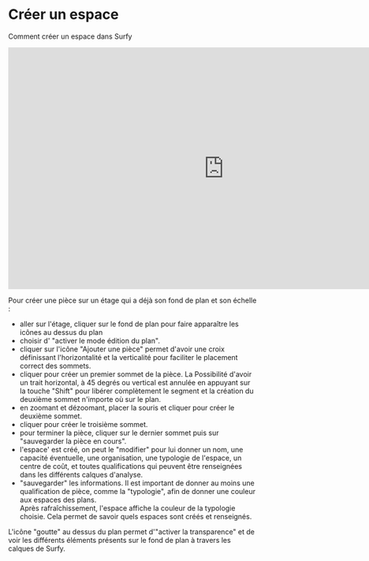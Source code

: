 # Créer un espace

Comment créer un espace dans Surfy

<iframe width="873" height="491" src="https://www.youtube.com/embed/9A0XQaxj6hA" title="Création de pièce dans Surfy" frameborder="0" allow="accelerometer; autoplay; clipboard-write; encrypted-media; gyroscope; picture-in-picture; web-share" allowfullscreen></iframe>

Pour créer une pièce sur un étage qui a déjà son fond de plan et son échelle :
-   aller sur l'étage, cliquer sur le fond de plan pour faire apparaître les icônes au dessus du plan
-   choisir d' "activer le mode édition du plan".
-   cliquer sur l'icône "Ajouter une pièce" permet d'avoir une croix définissant l'horizontalité et la verticalité pour faciliter le placement correct des sommets.
-   cliquer pour créer un premier sommet de la pièce. La Possibilité d'avoir un trait horizontal, à 45 degrés ou vertical est annulée en appuyant sur la touche "Shift" pour libérer complètement le segment et la création du deuxième sommet n'importe où sur le plan.
-   en zoomant et dézoomant, placer la souris et cliquer pour créer le deuxième sommet.
-   cliquer pour créer le troisième sommet.
-   pour terminer la pièce, cliquer sur le dernier sommet puis sur "sauvegarder la pièce en cours".
-   l'espace' est créé, on peut le "modifier" pour lui donner un nom, une capacité éventuelle, une organisation, une typologie de l'espace, un centre de coût, et toutes qualifications qui peuvent être renseignées dans les différents calques d'analyse.
-   "sauvegarder" les informations. 
Il est important de donner au moins une qualification de pièce, comme la "typologie", afin de donner une couleur aux espaces des plans.  
Après rafraîchissement, l'espace affiche la couleur de la typologie choisie. Cela permet de savoir quels espaces sont créés et  renseignés.

L'icône "goutte" au dessus du plan permet d'"activer la transparence" et de voir les différents éléments présents sur le fond de plan à travers les calques de Surfy.